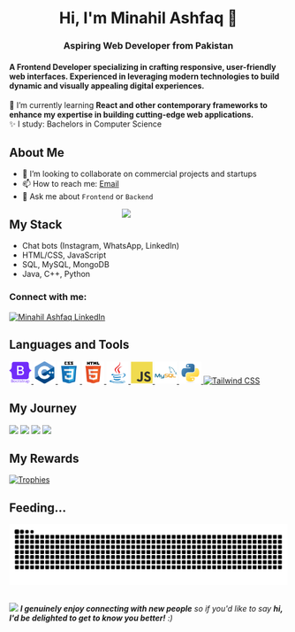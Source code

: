 <h1 align="center">Hi, I'm Minahil Ashfaq 👋</h1>
<h3 align="center">Aspiring Web Developer from Pakistan</h3>

<h4 align="left">
  A Frontend Developer specializing in crafting responsive, user-friendly web interfaces. Experienced in leveraging modern technologies to build dynamic and visually appealing digital experiences.
</h4>

<p>
  🌱 I’m currently learning <b>React and other contemporary frameworks to enhance my expertise in building cutting-edge web applications.</b><br />
  ✨ I study: Bachelors in Computer Science
</p>

## About Me
- 🔭 I’m looking to collaborate on commercial projects and startups
- 📫 How to reach me: [Email](mailto:Minahilashfaq48@gmail.com)
- 💬 Ask me about `Frontend` or `Backend`

<img align="right" src="https://octodex.github.com/images/welcometocat.png" width="300" />

## My Stack
- Chat bots (Instagram, WhatsApp, LinkedIn)
- HTML/CSS, JavaScript
- SQL, MySQL, MongoDB
- Java, C++, Python

<h3 align="left">Connect with me:</h3>
<p align="left">
    <a href="https://www.linkedin.com/in/minahil-ashfaq-781011272/" target="_blank">
        <img align="center" src="https://raw.githubusercontent.com/rahuldkjain/github-profile-readme-generator/master/src/images/icons/Social/linked-in-alt.svg" alt="Minahil Ashfaq LinkedIn" height="30" width="40" />
    </a>
</p>

## Languages and Tools
<div align="left">
    <a href="https://getbootstrap.com" target="_blank" rel="noreferrer">
        <img src="https://raw.githubusercontent.com/devicons/devicon/master/icons/bootstrap/bootstrap-plain-wordmark.svg" alt="Bootstrap" width="40" height="40" />
    </a>
    <a href="https://www.w3schools.com/cpp/" target="_blank" rel="noreferrer">
        <img src="https://raw.githubusercontent.com/devicons/devicon/master/icons/cplusplus/cplusplus-original.svg" alt="C++" width="40" height="40" />
    </a>
    <a href="https://www.w3schools.com/css/" target="_blank" rel="noreferrer">
        <img src="https://raw.githubusercontent.com/devicons/devicon/master/icons/css3/css3-original-wordmark.svg" alt="CSS3" width="40" height="40" />
    </a>
    <a href="https://www.w3.org/html/" target="_blank" rel="noreferrer">
        <img src="https://raw.githubusercontent.com/devicons/devicon/master/icons/html5/html5-original-wordmark.svg" alt="HTML5" width="40" height="40" />
    </a>
    <a href="https://www.java.com" target="_blank" rel="noreferrer">
        <img src="https://raw.githubusercontent.com/devicons/devicon/master/icons/java/java-original.svg" alt="Java" width="40" height="40" />
    </a>
    <a href="https://developer.mozilla.org/en-US/docs/Web/JavaScript" target="_blank" rel="noreferrer">
        <img src="https://raw.githubusercontent.com/devicons/devicon/master/icons/javascript/javascript-original.svg" alt="JavaScript" width="40" height="40" />
    </a>
    <a href="https://www.mysql.com/" target="_blank" rel="noreferrer">
        <img src="https://raw.githubusercontent.com/devicons/devicon/master/icons/mysql/mysql-original-wordmark.svg" alt="MySQL" width="40" height="40" />
    </a>
    <a href="https://www.python.org" target="_blank" rel="noreferrer">
        <img src="https://raw.githubusercontent.com/devicons/devicon/master/icons/python/python-original.svg" alt="Python" width="40" height="40" />
    </a>
    <a href="https://tailwindcss.com/" target="_blank" rel="noreferrer">
        <img src="https://www.vectorlogo.zone/logos/tailwindcss/tailwindcss-icon.svg" alt="Tailwind CSS" width="40" height="40" />
    </a>
</div>

## My Journey
<div>
  <img width="440px" src="https://github-readme-stats.vercel.app/api?username=minahil48&show_icons=true&theme=onedark" />
  <img width="385px" src="https://github-readme-stats.anuraghazra1.vercel.app/api/top-langs/?username=minahil48&layout=compact&theme=onedark" />
  <img width="440px" src="https://github-readme-activity-graph.vercel.app/graph?username=minahil48&theme=github" />
  <img width="385px" src="https://github-readme-streak-stats.herokuapp.com/?user=minahil48&theme=onedark" />
</div>

## My Rewards
[![Trophies](https://github-profile-trophy.vercel.app/?username=minahil48&theme=onedark)](https://github.com/ryo-ma/github-profile-trophy)

## Feeding...
![Snake animation](https://raw.githubusercontent.com/minahil48/minahil48/output/github-contribution-grid-snake-dark.svg)

##
<img src="https://media.giphy.com/media/LnQjpWaON8nhr21vNW/giphy.gif" width="60"> <em><b>I genuinely enjoy connecting with new people</b> so if you'd like to say <b>hi, I'd be delighted to get to know you better!</b> :)</em>

